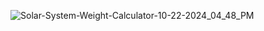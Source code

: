 ![Solar-System-Weight-Calculator-10-22-2024_04_48_PM](https://github.com/user-attachments/assets/bcc4cc0f-f65a-4081-a980-00208521f7f3)
